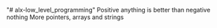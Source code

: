 "# alx-low_level_programming"
Positive anything is better than negative nothing
More pointers, arrays and strings
